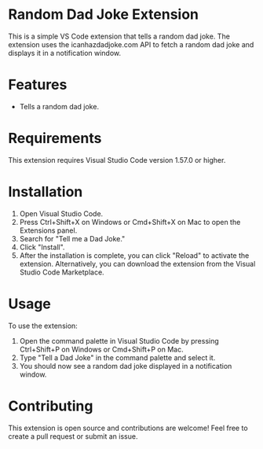 # Random Dad Joke Extension
This is a simple VS Code extension that tells a random dad joke. The extension uses the icanhazdadjoke.com API to fetch a random dad joke and displays it in a notification window.

# Features
- Tells a random dad joke.
# Requirements
This extension requires Visual Studio Code version 1.57.0 or higher.

# Installation
1. Open Visual Studio Code.
2. Press Ctrl+Shift+X on Windows or Cmd+Shift+X on Mac to open the Extensions panel.
3. Search for "Tell me a Dad Joke."
4. Click "Install".
5. After the installation is complete, you can click "Reload" to activate the extension.
Alternatively, you can download the extension from the Visual Studio Code Marketplace.

# Usage
To use the extension:

1. Open the command palette in Visual Studio Code by pressing Ctrl+Shift+P on Windows or Cmd+Shift+P on Mac.
2. Type "Tell a Dad Joke" in the command palette and select it.
3. You should now see a random dad joke displayed in a notification window.
# Contributing
This extension is open source and contributions are welcome! Feel free to create a pull request or submit an issue.